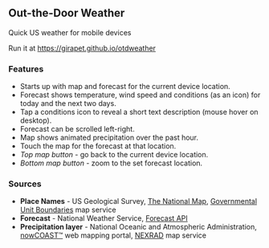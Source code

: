 ## Out-the-Door Weather
Quick US weather for mobile devices

Run it at https://girapet.github.io/otdweather

### Features
* Starts up with map and forecast for the current device location.
* Forecast shows temperature, wind speed and conditions (as an icon) for today and the next two days.
* Tap a conditions icon to reveal a short text description (mouse hover on desktop).
* Forecast can be scrolled left-right.
* Map shows animated precipitation over the past hour.
* Touch the map for the forecast at that location.
* _Top map button_ - go back to the current device location.
* _Bottom map button_ - zoom to the set forecast location.

### Sources
* __Place Names__ - US Geological Survey, [The National Map](https://nationalmap.gov/small_scale/), [Governmental Unit Boundaries](https://carto.nationalmap.gov/wfs/rest/services/govunits/MapServer) map service
* __Forecast__ - National Weather Service, [Forecast API](https://forecast-v3.weather.gov/documentation)
* __Precipitation layer__ - National Oceanic and Atmospheric Administration, [nowCOAST™](https://nowcoast.noaa.gov/) web mapping portal, [NEXRAD](https://nowcoast.noaa.gov/arcgis/rest/services/nowcoast/radar_meteo_imagery_nexrad_time/MapServer) map service
